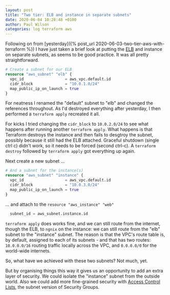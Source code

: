 ```yaml
---
layout: post
title: "Two tier: ELB and instance in separate subnets"
date: 2020-06-04 10:28:48 +0100
author: Paul Wilson
categories: log terraform aws
---
```


Following on from [yesterday]({% post_url 2020-06-03-two-tier-aws-with-terraform %}) I have just taken a brief look at putting the [ELB](https://docs.aws.amazon.com/elasticloadbalancing/) and instance on separate subnets, as seems to be good practice. It was all pretty straightforward.


```terraform
# Create a subnet for our ELB
resource "aws_subnet" "elb" {
  vpc_id                  = aws_vpc.default.id
  cidr_block              = "10.0.1.0/24"
  map_public_ip_on_launch = true
}
```

For neatness I renamed the "default" subnet to "elb" and changed the references throughout. As I'd destroyed everything after yesterday, I then performed a `terraform apply` recreated it all.

For kicks I tried changing the `cidr_block` to `10.0.2.0/24` to see what happens after running another `terraform apply`. What happens is that Terraform destroys the instance and then fails to desgtroy the subnet, possibly because it still had the ELB attached. Graceful shutdown (single ctrl c) didn't work, so it needs to be forced (second ctrl-c). A `terraform destroy` followed by `terraform apply` got everything up again.

Next create a new subnet ... 

```terraform
# And a subnet for the instance(s)
resource "aws_subnet" "instance" {
  vpc_id                  = aws_vpc.default.id
  cidr_block              = "10.0.3.0/24"
  map_public_ip_on_launch = true
}
```

... and attach to the `resource "aws_instance" "web"`

```terraform
  subnet_id = aws_subnet.instance.id
```

`terraform apply` does works fine, and we can still route from the internet, though the ELB, to `ngnix` on the instance: we can still route from the "elb" subnet to the "instance" subnet. The reason is that the VPC's route table is, by default, assigned to each of its subnets - and that has two routes: `10.0.0.0/16` routing traffic locally across the VPC, and `0.0.0.0/0` for the world-wide internets.

So, what have we achieved with these two subnets? Not much, yet.

But by organising things this way it gives us an opportunity to add an extra layer of security. We could isolate the "instance" subnet from the outside world. Also we could add more fine-grained security with [Access Control Lists](https://docs.aws.amazon.com/AmazonS3/latest/dev/S3_ACLs_UsingACLs.html), the subnet version of Security Groups. 